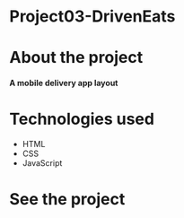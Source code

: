 # Project03-DrivenEats

#  About the project
#### A mobile delivery app layout

#  Technologies used
* HTML
* CSS
* JavaScript

#  See the project

